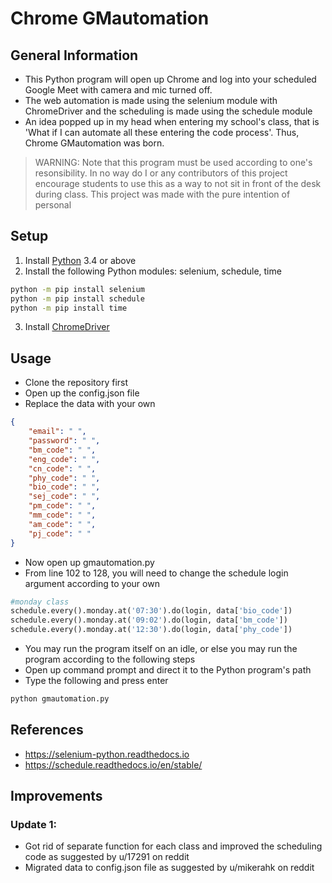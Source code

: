 # Chrome GMautomation

## General Information
- This Python program will open up Chrome and log into your scheduled Google Meet with camera and mic turned off.
- The web automation is made using the selenium module with ChromeDriver and the scheduling is made using the schedule module
- An idea popped up in my head when entering my school's class, that is 'What if I can automate all these entering the code process'. Thus, Chrome GMautomation was born.

> WARNING: Note that this program must be used according to one's resonsibility. In no way do I or any contributors of this project encourage students to use this as a way to not sit in front of the desk during class. This project was made with the pure intention of personal

## Setup
1. Install [Python](https://www.python.org/downloads/) 3.4 or above
2. Install the following Python modules: selenium, schedule, time
```bash
python -m pip install selenium
python -m pip install schedule
python -m pip install time

```
3. Install [ChromeDriver](https://sites.google.com/a/chromium.org/chromedriver/downloads)

## Usage
- Clone the repository first
- Open up the config.json file
- Replace the data with your own
```json
{
    "email": " ",
    "password": " ",
    "bm_code": " ",
    "eng_code": " ",
    "cn_code": " ",
    "phy_code": " ",
    "bio_code": " ",
    "sej_code": " ",
    "pm_code": " ",
    "mm_code": " ",
    "am_code": " ",
    "pj_code": " "
}
```
- Now open up gmautomation.py
- From line 102 to 128, you will need to change the schedule login argument according to your own 
```python
#monday class
schedule.every().monday.at('07:30').do(login, data['bio_code'])
schedule.every().monday.at('09:02').do(login, data['bm_code'])
schedule.every().monday.at('12:30').do(login, data['phy_code'])
```
- You may run the program itself on an idle, or else you may run the program according to the following steps
- Open up command prompt and direct it to the Python program's path
- Type the following and press enter
```bash
python gmautomation.py
```

## References
- https://selenium-python.readthedocs.io
- https://schedule.readthedocs.io/en/stable/

## Improvements
### Update 1:
- Got rid of separate function for each class and improved the scheduling code as suggested by u/17291 on reddit
- Migrated data to config.json file as suggested by u/mikerahk on reddit
